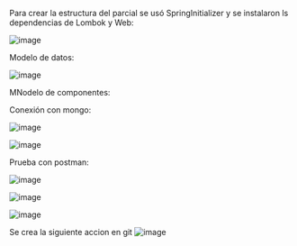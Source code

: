 Para crear la estructura del parcial se usó SpringInitializer y se instalaron ls dependencias de Lombok y Web:

![image](https://github.com/user-attachments/assets/70beb930-7272-4fbd-af58-e82f59165a7d)


Modelo de datos:

![image](https://github.com/user-attachments/assets/b466c500-1552-44c0-bb0a-909c908dda8c)


MNodelo de componentes:


Conexión con mongo:

![image](https://github.com/user-attachments/assets/89dbfddd-47cd-414c-9392-06332cdd4678)

![image](https://github.com/user-attachments/assets/b538a300-8088-4e48-a292-a83c1efa20f5)


Prueba con postman:

![image](https://github.com/user-attachments/assets/9bc648f5-9d92-4103-96bd-d7b4175b776c)


![image](https://github.com/user-attachments/assets/46b74715-a1aa-40d0-a1e9-7ca262c33cc2)


![image](https://github.com/user-attachments/assets/da96aa40-b020-46ec-aa3e-14ca1aef2c70)

Se crea la siguiente accion en git
![image](https://github.com/user-attachments/assets/a1326568-45e1-43fb-83ac-feac19539eaa)

